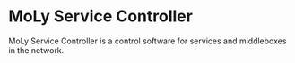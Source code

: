 MoLy Service Controller
=======================

MoLy Service Controller is a control software for services and middleboxes in the network.
